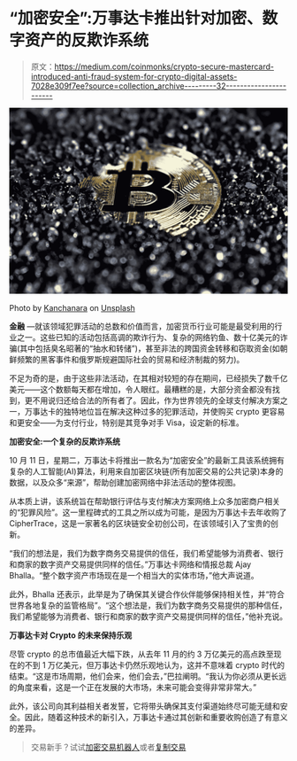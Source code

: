 # “加密安全”:万事达卡推出针对加密、数字资产的反欺诈系统

> 原文：<https://medium.com/coinmonks/crypto-secure-mastercard-introduced-anti-fraud-system-for-crypto-digital-assets-7028e309f7ee?source=collection_archive---------32----------------------->

![](img/8a97f61d77dd90b16d2791af32666fcf.png)

Photo by [Kanchanara](https://unsplash.com/@kanchanara?utm_source=medium&utm_medium=referral) on [Unsplash](https://unsplash.com?utm_source=medium&utm_medium=referral)

**金融** —就该领域犯罪活动的总数和价值而言，加密货币行业可能是最受利用的行业之一。这些已知的活动包括高调的欺诈行为、复杂的网络钓鱼、数十亿美元的诈骗(其中包括臭名昭著的“抽水和转储”)，甚至非法的跨国资金转移和窃取资金(如朝鲜频繁的黑客事件和俄罗斯规避国际社会的贸易和经济制裁的努力)。

不足为奇的是，由于这些非法活动，在其相对较短的存在期间，已经损失了数千亿美元——这个数额每天都在增加，令人眼红。最糟糕的是，大部分资金都没有找到，更不用说归还给合法的所有者了。因此，作为世界领先的全球支付解决方案之一，万事达卡的独特地位旨在解决这种过多的犯罪活动，并使购买 crypto 更容易和更安全——为支付行业，特别是其竞争对手 Visa，设定新的标准。

**加密安全:一个复杂的反欺诈系统**

10 月 11 日，星期二，万事达卡将推出一款名为“加密安全”的最新工具该系统拥有复杂的人工智能(AI)算法，利用来自加密区块链(所有加密交易的公共记录)本身的数据，以及众多“来源”，帮助创建加密网络中非法活动的整体视图。

从本质上讲，该系统旨在帮助银行评估与支付解决方案网络上众多加密商户相关的“犯罪风险”。这一里程碑式的工具之所以成为可能，是因为万事达卡去年收购了 CipherTrace，这是一家著名的区块链安全初创公司，在该领域引入了宝贵的创新。

“我们的想法是，我们为数字商务交易提供的信任，我们希望能够为消费者、银行和商家的数字资产交易提供同样的信任。”万事达卡网络和情报总裁 Ajay Bhalla。“整个数字资产市场现在是一个相当大的实体市场，”他大声说道。

此外，Bhalla 还表示，此举是为了确保其关键合作伙伴能够保持相关性，并“符合世界各地复杂的监管格局”。“这个想法是，我们为数字商务交易提供的那种信任，我们希望能够为消费者、银行和商家的数字资产交易提供同样的信任，”他补充说。

**万事达卡对 Crypto 的未来保持乐观**

尽管 crypto 的总市值最近大幅下跌，从去年 11 月的约 3 万亿美元的高点跌至现在的不到 1 万亿美元，但万事达卡仍然乐观地认为，这并不意味着 crypto 时代的结束。“这是市场周期，他们会来，他们会去，”巴拉阐明。“我认为你必须从更长远的角度来看，这是一个正在发展的大市场，未来可能会变得非常非常大。”

此外，该公司向其利益相关者发誓，它将带头确保其支付渠道始终尽可能无缝和安全。因此，随着这种技术的新引入，万事达卡通过其创新和重要收购创造了有意义的差异。

> 交易新手？试试[加密交易机器人](/coinmonks/crypto-trading-bot-c2ffce8acb2a)或者[复制交易](/coinmonks/top-10-crypto-copy-trading-platforms-for-beginners-d0c37c7d698c)